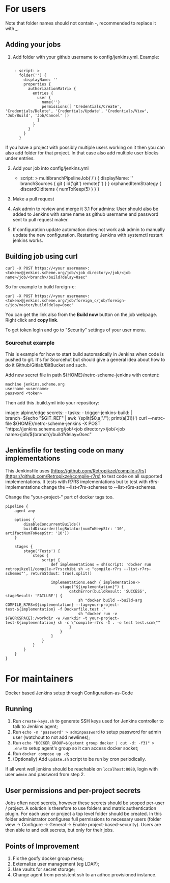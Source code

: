 # For users

Note that folder names should not contain -, recommended to replace it with \_.

## Adding your jobs

1. Add folder with your github username to config/jenkins.yml. Example:

<code>
    - script: >
      folder('<username>') {
        displayName: '<username>'
        properties {
          authorizationMatrix {
            entries {
              user {
                name('<username>')
                permissions([ 'Credentials/Create', 'Credentials/Delete', 'Credentials/Update', 'Credentials/View', 'Job/Build', 'Job/Cancel' ])
              }
            }
          }
        }
      }
</code>

If you have a project with possibly multiple users working on it then you can
also add folder for that project. In that case also add multiple user blocks
under entries.

2. Add your job into config/jenkins.yml

    - script: >
      multibranchPipelineJob('<username>/<jobname>') {
        displayName: '<jobname>'
        branchSources {
          git {
              id('git')
              remote('<project git ssh url>')
          }
        }
        orphanedItemStrategy {
          discardOldItems {
              numToKeep(5)
          }
        }
      }

3. Make a pull request
4. Ask admin to review and merge it
    3.1 For admins: User should also be added to Jenkins with same name as
    github username and password sent to pull request maker.
5. If configuration update automation does not work ask admin to manually
update the new configuration. Restarting Jenkins with systemctl restart jenkins
works.

## Building job using curl

    curl -X POST https://<your username>:<token>@jenkins.scheme.org/job/<job directory>/job/<job name>/job/<branch>/build?delay=0sec"


So for example to build foreign-c:

    curl -X POST https://<your username>:<token>@jenkins.scheme.org/job/foreign_c/job/foreign-c/job/master/build?delay=0sec"

You can get the link also from the **Build now** button on the job webpage.
Right click and **copy link**.

To get token login and go to "Security" settings of your user menu.

### Sourcehut example

This is example for how to start build automatically in Jenkins when code is
pushed to git. It's for Sourcehut but should give a general idea about how to
do it Github/Gitlab/BitBucket and such.

Add new secret file in path ${HOME}/netrc-scheme-jenkins with content:

    machine jenkins.scheme.org
    username <username>
    password <token>

Then add this .build.yml into your repository:

   image: alpine/edge
   secrets:
     - <your secrets id>
     tasks:
         - trigger-jenkins-build: |
             branch=$(echo "$GIT_REF" | awk '{split($0,a,"/"); print(a[3])}')
             curl --netrc-file ${HOME}/netrc-scheme-jenkins -X POST "https://jenkins.scheme.org/job/<job directory>/job/<job name>/job/${branch}/build?delay=0sec"

## Jenkinsfile for testing code on many implementations

This Jenkinsfile uses
[https://github.com/Retropikzel/compile-r7rs](https://github.com/Retropikzel/compile-r7rs)
to test code on all supported implementations. It tests with R7RS implementations
but to test with r6rs-implementations change the --list-r7rs-schemes to
--list-r6rs-schemes.

Change the "your-project-" part of docker tags too.

    pipeline {
        agent any

        options {
            disableConcurrentBuilds()
            buildDiscarder(logRotator(numToKeepStr: '10', artifactNumToKeepStr: '10'))
        }

        stages {
            stage('Tests') {
                steps {
                    script {
                        def implementations = sh(script: 'docker run retropikzel1/compile-r7rs:chibi sh -c "compile-r7rs --list-r7rs-schemes"', returnStdout: true).split()

                        implementations.each { implementation->
                            stage("${implementation}") {
                                catchError(buildResult: 'SUCCESS', stageResult: 'FAILURE') {
                                    sh "docker build --build-arg COMPILE_R7RS=${implementation} --tag=your-project-test-${implementation} -f Dockerfile.test ."
                                    sh "docker run -v ${WORKSPACE}:/workdir -w /workdir -t your-project-test-${implementation} sh -c \"compile-r7rs -I . -o test test.scm\""
                                }
                            }
                        }
                    }
                }
            }
        }
    }

# For maintainers

Docker based Jenkins setup through Configuration-as-Code

## Running

1. Run `create-keys.sh` to generate SSH keys used for Jenkins controller to talk to Jenkins agent;
2. Run `echo -n 'password' > adminpassword` to setup password for admin user (watchout to not add newlines);
3. Run `echo "DOCKER_GROUP=$(getent group docker | cut -d: -f3)" > .env` to setup agent's group so it can access docker socket;
4. Run `docker compose up -d`;
5. (Optionally) Add `update.sh` script to be run by cron periodically.

If all went well jenkins should be reachable on `localhost:8080`, login with user `admin` and password from step 2.

## User permissions and per-project secrets

Jobs often need secrets, however these secrets should be scoped per-user / project. A solution is therefore to use folders and matrix authentication plugin. For each user or project a top level folder should be created. In this folder administrator configures full permissions to necessary users (folder view -> Configure -> General -> Enable project-based-security). Users are then able to and edit secrets, but only for their jobs.

## Points of Improvement

1. Fix the goofy docker group mess;
2. Externalize user management (eg LDAP);
3. Use vaults for secret storage;
4. Change agent from persistent ssh to an adhoc provisioned instance.
